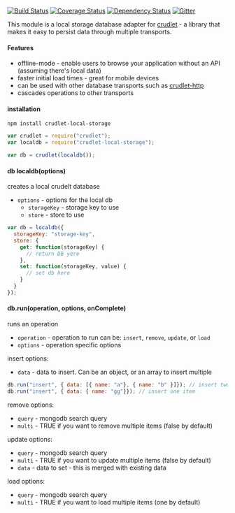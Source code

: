 [![Build Status](https://travis-ci.org/crcn/crudlet-local-storage.svg)](https://travis-ci.org/crcn/crudlet-local-storage) [![Coverage Status](https://coveralls.io/repos/crcn/crudlet-local-storage/badge.svg?branch=master)](https://coveralls.io/r/crcn/crudlet-local-storage?branch=master) [![Dependency Status](https://david-dm.org/crcn/crudlet-local-storage.svg)](https://david-dm.org/crcn/crudlet-local-storage) [![Gitter](https://badges.gitter.im/Join%20Chat.svg)](https://gitter.im/crcn/crudlet-local-storage?utm_source=badge&utm_medium=badge&utm_campaign=pr-badge)

This module is a local storage database adapter for [crudlet](https://github.com/crcn/crudlet.js) - a library that makes it easy to persist data through multiple transports.

#### Features

- offline-mode - enable users to browse your application without an API (assuming there's local data)
- faster initial load times - great for mobile devices
- can be used with other database transports such as [crudlet-http](https://github.com/crcn/crudlet-http)
- cascades operations to other transports


#### installation

```
npm install crudlet-local-storage
```

```javascript
var crudlet = require("crudlet");
var localdb = require("crudlet-local-storage");

var db = crudlet(localdb());
```

#### db localdb(options)

creates a local crudelt database

- `options` - options for the local db
  - `storageKey` - storage key to use
  - `store` - store to use

```javascript
var db = localdb({
  storageKey: "storage-key",
  store: {
    get: function(storageKey) {
      // return DB yere
    },
    set: function(storageKey, value) {
      // set db here
    }
  }
});
```

#### db.run(operation, options, onComplete)

runs an operation

- `operation` - operation to run can be: `insert`, `remove`, `update`, or `load`
- `options` - operation specific options

insert options:

- `data` - data to insert. Can be an object, or an array to insert multiple

```javascript
db.run("insert", { data: [{ name: "a"}, { name: "b" }]}); // insert two items
db.run("insert", { data: { name: "gg"}}); // insert one item
```

remove options:

- `query` - mongodb search query
- `multi` - TRUE if you want to remove multiple items (false by default)

update options:

- `query` - mongodb search query
- `multi` - TRUE if you want to update multiple items (false by default)
- `data` - data to set - this is merged with existing data

load options:

- `query` - mongodb search query
- `multi` - TRUE if you want to load multiple items (one by default)



